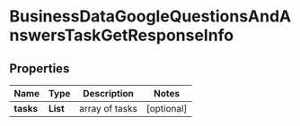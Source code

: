 # BusinessDataGoogleQuestionsAndAnswersTaskGetResponseInfo


## Properties

| Name | Type | Description | Notes |
|------------ | ------------- | ------------- | -------------|
**tasks** | **List<BusinessDataGoogleQuestionsAndAnswersTaskGetTaskInfo>** | array of tasks |[optional]|